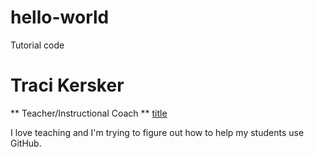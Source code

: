 # hello-world
Tutorial code
# Traci Kersker
** Teacher/Instructional Coach **
[title](www.vcacademy.info)

I love teaching and I'm trying to figure out how to help my students use GitHub.

